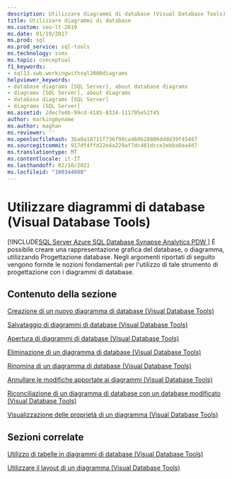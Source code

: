 ```yaml
---
description: Utilizzare diagrammi di database (Visual Database Tools)
title: Utilizzare diagrammi di database
ms.custom: seo-lt-2019
ms.date: 01/19/2017
ms.prod: sql
ms.prod_service: sql-tools
ms.technology: ssms
ms.topic: conceptual
f1_keywords:
- sql13.swb.workingwithsql2000diagrams
helpviewer_keywords:
- database diagrams [SQL Server], about database diagrams
- diagrams [SQL Server], about diagrams
- database diagrams [SQL Server]
- diagrams [SQL Server]
ms.assetid: 2dec7e0b-99cd-4185-8334-111795e52f45
author: markingmyname
ms.author: maghan
ms.reviewer: ''
ms.openlocfilehash: 3ba0a18711f736f99cad60b28806dddd39f45487
ms.sourcegitcommit: 917df4ffd22e4a229af7dc481dcce3ebba0aa4d7
ms.translationtype: MT
ms.contentlocale: it-IT
ms.lasthandoff: 02/10/2021
ms.locfileid: "100344080"
---
```

# <a name="work-with-database-diagrams-visual-database-tools"></a>Utilizzare diagrammi di database (Visual Database Tools)
[!INCLUDE[SQL Server Azure SQL Database Synapse Analytics PDW ](../../includes/applies-to-version/sql-asdb-asdbmi-asa-pdw.md)]
È possibile creare una rappresentazione grafica del database, o diagramma, utilizzando Progettazione database. Negli argomenti riportati di seguito vengono fornite le nozioni fondamentali per l'utilizzo di tale strumento di progettazione con i diagrammi di database.  
  
## <a name="in-this-section"></a>Contenuto della sezione  
[Creazione di un nuovo diagramma di database &#40;Visual Database Tools&#41;](../../ssms/visual-db-tools/create-a-new-database-diagram-visual-database-tools.md)  
  
[Salvataggio di diagrammi di database &#40;Visual Database Tools&#41;](../../ssms/visual-db-tools/save-database-diagrams-visual-database-tools.md)  
  
[Apertura di diagrammi di database &#40;Visual Database Tools&#41;](../../ssms/visual-db-tools/open-database-diagrams-visual-database-tools.md)  
  
[Eliminazione di un diagramma di database &#40;Visual Database Tools&#41;](../../ssms/visual-db-tools/delete-a-database-diagram-visual-database-tools.md)  
  
[Rinomina di un diagramma di database &#40;Visual Database Tools&#41;](../../ssms/visual-db-tools/rename-a-database-diagram-visual-database-tools.md)  
  
[Annullare le modifiche apportate ai diagrammi &#40;Visual Database Tools&#41;](../../ssms/visual-db-tools/discard-changes-made-to-diagrams-visual-database-tools.md)  
  
[Riconciliazione di un diagramma di database con un database modificato &#40;Visual Database Tools&#41;](../../ssms/visual-db-tools/reconcile-a-database-diagram-with-a-modified-database-visual-database-tools.md)  
  
[Visualizzazione delle proprietà di un diagramma &#40;Visual Database Tools&#41;](../../ssms/visual-db-tools/show-diagram-properties-visual-database-tools.md)  
  
## <a name="related-sections"></a>Sezioni correlate

[Utilizzo di tabelle in diagrammi di database &#40;Visual Database Tools&#41;](../../ssms/visual-db-tools/work-with-tables-in-database-diagram-visual-database-tools.md)  
  
[Utilizzare il layout di un diagramma &#40;Visual Database Tools&#41;](../../ssms/visual-db-tools/work-with-diagram-layout-visual-database-tools.md)

